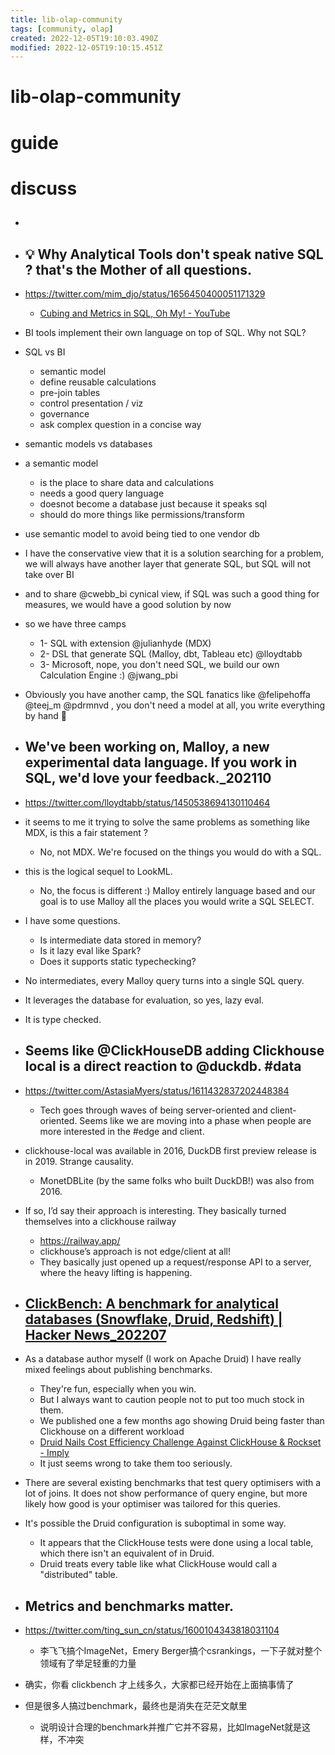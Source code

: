 ```yaml
---
title: lib-olap-community
tags: [community, olap]
created: 2022-12-05T19:10:03.490Z
modified: 2022-12-05T19:10:15.451Z
---
```


# lib-olap-community

# guide

# discuss
- ## 

- ## 💡 Why Analytical Tools don't speak native SQL ? that's the Mother of all questions.
- https://twitter.com/mim_djo/status/1656450400051171329
  - [Cubing and Metrics in SQL, Oh My! - YouTube](https://www.youtube.com/watch?v=oo1uwJ3qHwE)

- BI tools implement their own language on top of SQL. Why not SQL?

- SQL vs BI
  - semantic model
  - define reusable calculations
  - pre-join tables
  - control presentation / viz
  - governance
  - ask complex question in a concise way

- semantic models vs databases
- a semantic model
  - is the place to share data and calculations
  - needs a good query language
  - doesnot become a database just because it speaks sql
  - should do more things like permissions/transform

- use semantic model to avoid being tied to one vendor db

- I have the conservative view that it is a solution searching for a problem, we will always have another layer that generate SQL, but SQL will not take over BI

- and to share @cwebb_bi cynical view, if SQL was such a good thing for measures, we would have a good solution by now
- so we have three camps 
  - 1- SQL with extension @julianhyde (MDX)
  - 2- DSL that generate SQL (Malloy, dbt, Tableau etc) @lloydtabb
  - 3- Microsoft, nope, you don't need SQL, we build our own Calculation Engine :) @jwang_pbi
- Obviously you have another camp,  the SQL fanatics like @felipehoffa @teej_m @pdrmnvd , you don't need a model at all, you write everything by hand 🤡

- ## We've been working on, Malloy, a new experimental data language.  If you work in SQL, we'd love your feedback._202110
- https://twitter.com/lloydtabb/status/1450538694130110464
- it seems to me it trying to solve the same problems as something like MDX, is this a fair statement ?
  - No, not MDX.  We're focused on the things you would do with a SQL. 
- this is the logical sequel to LookML. 
  - No, the focus is different :)  Malloy entirely language based and our goal is to use Malloy all the places you would write a SQL SELECT.

- I have some questions. 
  - Is intermediate data stored in memory?
  - Is it lazy eval like Spark?
  - Does it supports static typechecking?
- No intermediates, every Malloy query turns into a single SQL query.
- It leverages the database for evaluation, so yes, lazy eval.
- It is type checked.


- ## Seems like @ClickHouseDB adding Clickhouse local is a direct reaction to @duckdb. #data
- https://twitter.com/AstasiaMyers/status/1611432837202448384
  - Tech goes through waves of being server-oriented and client-oriented. Seems like we are moving into a phase when people are more interested in the #edge and client.
- clickhouse-local was available in 2016, DuckDB first preview release is in 2019. Strange causality.
  - MonetDBLite (by the same folks who built DuckDB!) was also from 2016.
- If so, I’d say their approach is interesting. They basically turned themselves into a clickhouse railway
  - https://railway.app/
  - clickhouse’s approach is not edge/client at all! 
  - They basically just opened up a request/response API to a server, where the heavy lifting is happening.

- ## [ClickBench: A benchmark for analytical databases (Snowflake, Druid, Redshift) | Hacker News_202207](https://news.ycombinator.com/item?id=32084571)
- As a database author myself (I work on Apache Druid) I have really mixed feelings about publishing benchmarks. 
  - They're fun, especially when you win. 
  - But I always want to caution people not to put too much stock in them. 
  - We published one a few months ago showing Druid being faster than Clickhouse on a different workload
  - [Druid Nails Cost Efficiency Challenge Against ClickHouse & Rockset - Imply](https://imply.io/blog/druid-nails-cost-efficiency-challenge-against-clickhouse-and-rockset/)
  - It just seems wrong to take them too seriously.

- There are several existing benchmarks that test query optimisers with a lot of joins. It does not show performance of query engine, but more likely how good is your optimiser was tailored for this queries.

- It's possible the Druid configuration is suboptimal in some way. 
  - It appears that the ClickHouse tests were done using a local table, which there isn't an equivalent of in Druid. 
  - Druid treats every table like what ClickHouse would call a "distributed" table. 

- ## Metrics and benchmarks matter.
- https://twitter.com/ting_sun_cn/status/1600104343818031104
  - 李飞飞搞个ImageNet，Emery Berger搞个csrankings，一下子就对整个领域有了举足轻重的力量
- 确实，你看 clickbench 才上线多久，大家都已经开始在上面搞事情了
- 但是很多人搞过benchmark，最终也是消失在茫茫文献里
  - 说明设计合理的benchmark并推广它并不容易，比如ImageNet就是这样，不冲突
